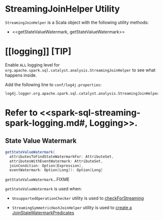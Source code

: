 # StreamingJoinHelper Utility

`StreamingJoinHelper` is a Scala object with the following utility methods:

* <<getStateValueWatermark, getStateValueWatermark>>

[[logging]]
[TIP]
====
Enable `ALL` logging level for `org.apache.spark.sql.catalyst.analysis.StreamingJoinHelper` to see what happens inside.

Add the following line to `conf/log4j.properties`:

```
log4j.logger.org.apache.spark.sql.catalyst.analysis.StreamingJoinHelper=ALL
```

Refer to <<spark-sql-streaming-spark-logging.md#, Logging>>.
====

## <span id="getStateValueWatermark"> State Value Watermark

```scala
getStateValueWatermark(
  attributesToFindStateWatermarkFor: AttributeSet,
  attributesWithEventWatermark: AttributeSet,
  joinCondition: Option[Expression],
  eventWatermark: Option[Long]): Option[Long]
```

`getStateValueWatermark`...FIXME

`getStateValueWatermark` is used when:

* `UnsupportedOperationChecker` utility is used to [checkForStreaming](UnsupportedOperationChecker.md#checkForStreaming)

* `StreamingSymmetricHashJoinHelper` utility is used to [create a JoinStateWatermarkPredicates](StreamingSymmetricHashJoinHelper.md#getStateWatermarkPredicates)
